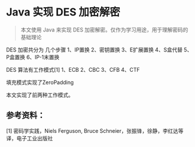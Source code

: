 # Java 实现 DES 加密解密

>本文使用 Java 来实现 DES 加密解密。仅作为学习用途，用于理解密码的基础理论

DES 加密共分为 几个步骤
1、IP置换
2、密钥置换
3、E扩展置换
4、S盒代替
5、P盒置换
6、IP-1末置换

DES 算法有工作模式[1]
1、ECB
2、CBC
3、CFB
4、CTF

填充模式实现了ZeroPadding

本文实现了前两种工作模式。

## 参考资料：
[1] 密码学实践，Niels Ferguson, Bruce Schneier，张振锋，徐静，李红达等译，电子工业出版社
